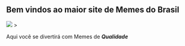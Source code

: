 ## Bem vindos ao maior site de Memes do Brasil  

<img src = ![Trollface](https://user-images.githubusercontent.com/107554420/176432145-aeb5421e-a70d-4541-80f1-4a4068b90098.png) >
 >


Aqui você se divertirá com Memes de **_Qualidade_**
